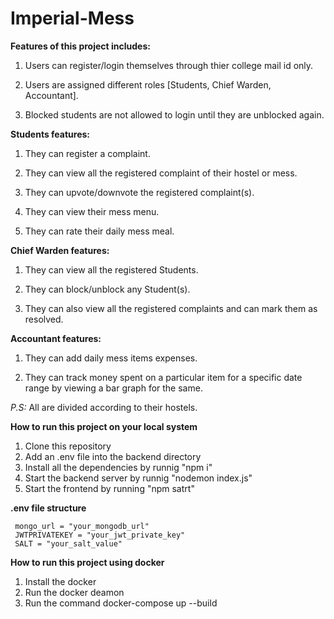 # Imperial-Mess

**Features of this project includes:**

1. Users can register/login themselves through thier college mail id only.

2. Users are assigned different roles [Students, Chief Warden, Accountant].

3. Blocked students are not allowed to login until they are unblocked again.

**Students features:**

1. They can register a complaint.

2. They can view all the registered complaint of their hostel or mess.

3. They can upvote/downvote the registered complaint(s).

4. They can view their mess menu.

5. They can rate their daily mess meal.

**Chief Warden features:**

1. They can view all the registered Students.

2. They can block/unblock any Student(s).

3. They can also view all the registered complaints and can mark them as resolved.

**Accountant features:**

1. They can add daily mess items expenses.

2. They can track money spent on a particular item for a specific date range by viewing a bar graph for the same.

_P.S:_ All are divided according to their hostels.

**How to run this project on your local system**

1. Clone this repository
2. Add an .env file into the backend directory
3. Install all the dependencies by runnig "npm i"
4. Start the backend server by runnig "nodemon index.js"
5. Start the frontend by running "npm satrt"

**.env file structure**

```
 mongo_url = "your_mongodb_url"
 JWTPRIVATEKEY = "your_jwt_private_key"
 SALT = "your_salt_value"
```

**How to run this project using docker**

1. Install the docker
2. Run the docker deamon
3. Run the command docker-compose up --build
